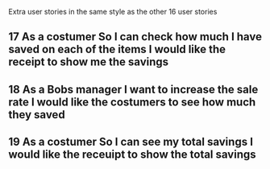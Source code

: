 Extra user stories in the same style as the other 16 user stories

17 As a costumer
   So I can check how much I have saved on each of the items
   I would like the receipt to show me the savings 
---------------------------------------------------------------
18 As a Bobs manager
   I want to increase the sale rate
   I would like the costumers to see how much they saved
----------------------------------------------------------------
19 As a costumer
   So I can see my total savings
   I would like the receuipt to show the total savings
----------------------------------------------------------------
